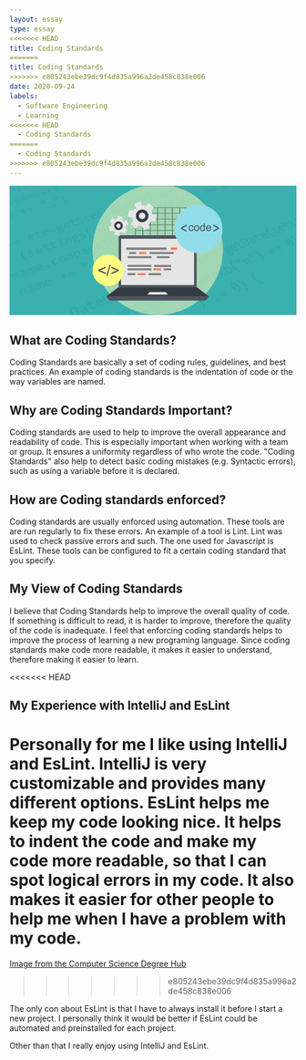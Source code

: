 ```yaml
---
layout: essay
type: essay
<<<<<<< HEAD
title: Coding Standards
=======
title: Coding Standards  
>>>>>>> e805243ebe39dc9f4d835a996a2de458c838e006
date: 2020-09-24
labels:
  - Software Engineering
  - Learning
<<<<<<< HEAD
  - Coding Standards
=======
  - Coding Standards 
>>>>>>> e805243ebe39dc9f4d835a996a2de458c838e006
---
```


<img class="ui centered medium image" src="../images/code-main.jpg">


## What are Coding Standards?
Coding Standards are basically a set of coding rules, guidelines, and best practices. An example of coding standards is the indentation of code or the way variables are named.

## Why are Coding Standards Important?
Coding standards are used to help to improve the overall appearance and readability of code. This is especially important when working with a team or group. It ensures a uniformity regardless of who wrote the code. "Coding Standards" also help to detect basic coding mistakes (e.g. Syntactic errors), such as using a variable before it is declared.
 
## How are Coding standards enforced?
Coding standards are usually enforced using automation. These tools are are run regularly to fix these errors. An example of a tool is Lint. Lint was used to check passive errors and such. The one used for Javascript is EsLint. These tools can be configured to fit a certain coding standard that you specify.

## My View of Coding Standards
I believe that Coding Standards help to improve the overall quality of code. If something is difficult to read, it is harder to improve, therefore the quality of the code is inadequate. I feel that enforcing coding standards helps to improve the process of learning a new programing language. Since coding standards make code more readable, it makes it easier to understand, therefore making it easier to learn.

<<<<<<< HEAD
## My Experience with IntelliJ and EsLint
Personally for me I like using IntelliJ and EsLint. IntelliJ is very customizable and provides many different options. EsLint helps me keep my code looking nice. It helps to indent the code and make my code more readable, so that I can spot logical errors in my code. It also makes it easier for other people to help me when I have a problem with my code.
=======
<a href="https://webguruz.in/the-significance-of-coding-standards/">Image from the Computer Science Degree Hub</a> 
 
>>>>>>> e805243ebe39dc9f4d835a996a2de458c838e006

The only con about EsLint is that I have to always install it before I start a new project. I personally think it would be better if EsLint could be automated and preinstalled for each project.

Other than that I really enjoy using IntelliJ and EsLint.
